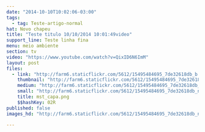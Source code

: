 ```yaml
---
date: "2014-10-10T10:02:06-03:00"
tags:
  - tag: Teste-artigo-normal
hat: Novo chapeu
title: "Teste titulo 10/10/2014 10:01:49video"
support_line: Teste linha fina
menu: meio ambiente
section: tv
video: "https://www.youtube.com/watch?v=QixID6N6ImM"
layout: post
files:
  - link: "http://farm6.staticflickr.com/5612/15495484695_7de32618db_b.jpg"
    thumbnail: "http://farm6.staticflickr.com/5612/15495484695_7de32618db_t.jpg"
    medium: "http://farm6.staticflickr.com/5612/15495484695_7de32618db_z.jpg"
    small: "http://farm6.staticflickr.com/5612/15495484695_7de32618db_n.jpg"
    title: mst_capa.png
    $$hashKey: 02R
published: false
images_hd: "http://farm6.staticflickr.com/5612/15495484695_7de32618db_n.jpg"

---
```

